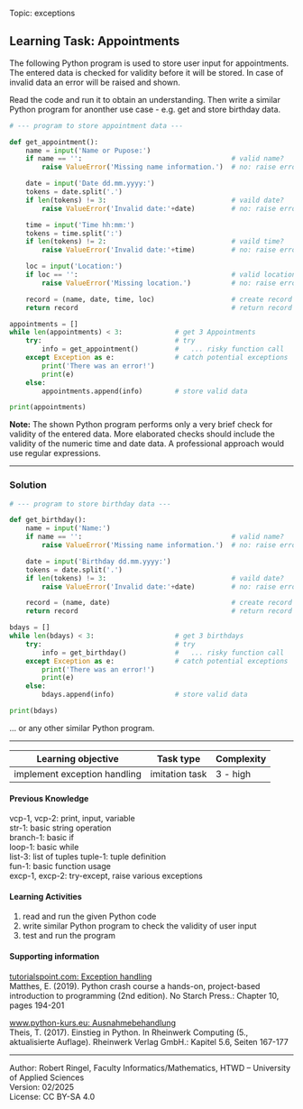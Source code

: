 Topic: exceptions

## Learning Task: Appointments

The following Python program is used to store user input for appointments. The 
entered data is checked for validity before it will be stored. In case of 
invalid data an error will be raised and shown.

Read the code and run it to obtain an understanding. Then write a similar
Python program for anonther use case - e.g. get and store birthday data.

``` python
# --- program to store appointment data ---

def get_appointment():
    name = input('Name or Pupose:')
    if name == '':                                     # valid name?
        raise ValueError('Missing name information.')  # no: raise error

    date = input('Date dd.mm.yyyy:')
    tokens = date.split('.')
    if len(tokens) != 3:                               # vaild date?
        raise ValueError('Invalid date:'+date)         # no: raise error

    time = input('Time hh:mm:')
    tokens = time.split(':')
    if len(tokens) != 2:                               # vaild time?
        raise ValueError('Invalid date:'+time)         # no: raise error

    loc = input('Location:')
    if loc == '':                                      # valid location?
        raise ValueError('Missing location.')          # no: raise error

    record = (name, date, time, loc)                   # create record
    return record                                      # return record

appointments = []
while len(appointments) < 3:             # get 3 Appointments
    try:                                 # try
        info = get_appointment()         #   ... risky function call
    except Exception as e:               # catch potential exceptions
        print('There was an error!')
        print(e)
    else:
        appointments.append(info)        # store valid data

print(appointments)
```
**Note:** The shown Python program performs only a very brief check for validity
of the entered data. More elaborated checks should include the validity of the 
numeric time and date data. A professional approach would use regular expressions.

---------------------------------------

### Solution

``` python
# --- program to store birthday data ---

def get_birthday():
    name = input('Name:')
    if name == '':                                     # valid name?
        raise ValueError('Missing name information.')  # no: raise error

    date = input('Birthday dd.mm.yyyy:')
    tokens = date.split('.')
    if len(tokens) != 3:                               # vaild date?
        raise ValueError('Invalid date:'+date)         # no: raise error

    record = (name, date)                              # create record
    return record                                      # return record

bdays = []
while len(bdays) < 3:                    # get 3 birthdays
    try:                                 # try
        info = get_birthday()            #   ... risky function call
    except Exception as e:               # catch potential exceptions
        print('There was an error!')
        print(e)
    else:
        bdays.append(info)               # store valid data

print(bdays)
```

... or any other similar Python program.

---------------------------------------

| **Learning objective**                         | **Task type**   | **Complexity** |
| ---------------------------------------------- | --------------- | -------------- |
| implement exception handling                   | imitation task  | 3 - high       |  

#### Previous Knowledge

vcp-1, vcp-2: print, input, variable  
str-1: basic string operation  
branch-1: basic if  
loop-1: basic while  
list-3: list of tuples
tuple-1: tuple definition  
fun-1: basic function usage  
excp-1, excp-2: try-except, raise various exceptions
  
#### Learning Activities

1) read and run the given Python code
2) write similar Python program to check the validity of user input
3) test and run the program

#### Supporting information

[tutorialspoint.com: Exception handling](https://www.tutorialspoint.com/python/python_tryexcept_block.htm)  
Matthes, E. (2019). Python crash course a hands-on, project-based introduction to programming (2nd edition). No Starch Press.: Chapter 10, pages 194-201  

[www.python-kurs.eu: Ausnahmebehandlung](https://www.python-kurs.eu/python3_ausnahmebehandlung.php)  
Theis, T. (2017). Einstieg in Python. In Rheinwerk Computing (5., aktualisierte Auflage). Rheinwerk Verlag GmbH.: Kapitel 5.6, Seiten 167-177

---------------------------------------
Author: Robert Ringel, Faculty Informatics/Mathematics, HTWD – University of Applied Sciences  
Version: 02/2025  
License: CC BY-SA 4.0
